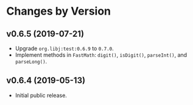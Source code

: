 # Changes by Version

## v0.6.5 (2019-07-21)
* Upgrade `org.libj:test:0.6.9` to `0.7.0`.
* Implement methods in `FastMath`: `digit()`, `isDigit()`, `parseInt()`, and `parseLong()`.

## v0.6.4 (2019-05-13)
* Initial public release.